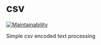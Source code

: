 # csv
[![Maintainability](https://api.codeclimate.com/v1/badges/642fb7d60a2784b30739/maintainability)](https://codeclimate.com/github/steelbreeze/csv/maintainability)

Simple csv encoded text processing
